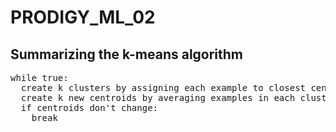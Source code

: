 # PRODIGY_ML_02

## Summarizing the k-means algorithm

<pre>
while true:
  create k clusters by assigning each example to closest centroid
  create k new centroids by averaging examples in each cluster
  if centroids don't change:
    break
</pre>
